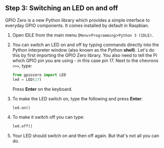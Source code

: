 ## Step 3: Switching an LED on and off

GPIO Zero is a new Python library which provides a simple interface to everyday GPIO components. It comes installed by default in Raspbian.

1. Open IDLE from the main menu (`Menu`>`Programming`>`Python 3 (IDLE)`.

2. You can switch an LED on and off by typing commands directly into the Python interpreter window (also known as the Python **shell**). Let's do this by first importing the GPIO Zero library. You also need to tell the Pi which GPIO pin you are using - in this case pin 17. Next to the chevrons `>>>`, type:

    ``` python
    from gpiozero import LED
    led = LED(17)
    ```
    
    Press **Enter** on the keyboard.

3. To make the LED switch on, type the following and press **Enter**:

    ``` python
    led.on()
    ```

4. To make it switch off you can type:

    ```python
    led.off()
    ```

5. Your LED should switch on and then off again. But that's not all you can do.
